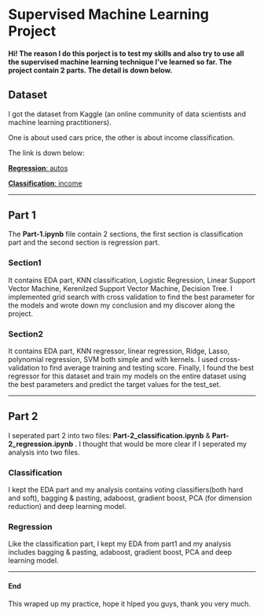 # Supervised Machine Learning Project

#### Hi! The reason I do this porject is to test my skills and also try to use all the supervised machine learning technique I've learned so far. The project contain 2 parts. The detail is down below.

## Dataset
I got the dataset from Kaggle (an online community of data scientists and machine learning practitioners). 

One is about used cars price, the other is about income classification. 

The link is down below:

[**Regression**: autos](https://www.kaggle.com/orgesleka/used-cars-database "used cars regression")

[**Classification**: income](https://www.kaggle.com/lodetomasi1995/income-classification "income classification")

---

## Part 1

The **Part-1.ipynb** file contain 2 sections, the first section is classification part and the second section is regression part.

### Section1

It contains EDA part, KNN classification, Logistic Regression, Linear Support Vector Machine, Kerenilzed Support Vector Machine, Decision Tree. I implemented grid search with cross validation to find the best parameter for the models and wrote down my conclusion and my discover along the project.

### Section2

It  contains EDA part, KNN regressor, linear regression, Ridge, Lasso, polynomial regression, SVM both simple and with kernels. I used cross-validation to find average training and testing score. Finally, I found the best regressor for this dataset and train my models on the entire dataset using the best parameters and predict the target values for the test_set.

---

## Part 2

I seperated part 2 into two files: __Part-2_classification.ipynb__ & __Part-2_regression.ipynb__ . I thought that would be more clear if I seperated my analysis into two files.

### Classification

I kept the EDA part and my analysis contains voting classifiers(both hard and soft), bagging & pasting, adaboost, gradient boost, PCA (for dimension reduction) and deep learning model. 

### Regression

Like the classification part, I kept my EDA from part1 and my analysis includes bagging & pasting, adaboost, gradient boost, PCA and deep learning model.

---
#### End

This wraped up my practice, hope it hlped you guys, thank you very much.